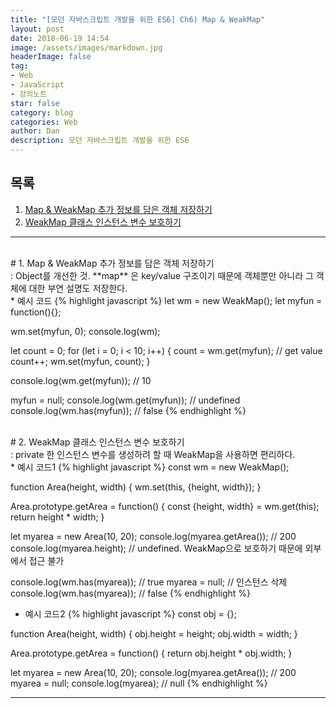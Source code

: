 ```yaml
---
title: "[모던 자바스크립트 개발을 위한 ES6] Ch6) Map & WeakMap"
layout: post
date: 2018-06-19 14:54
image: /assets/images/markdown.jpg
headerImage: false
tag:
- Web
- JavaScript
- 강의노트
star: false
category: blog
categories: Web
author: Dan
description: 모던 자바스크립트 개발을 위한 ES6
---
```


## 목록
1. <a href="#one">Map & WeakMap 추가 정보를 담은 객체 저장하기</a><br>
2. <a href="#two">WeakMap 클래스 인스턴스 변수 보호하기</a><br>

---
<br>
<div id="one"></div>
# 1. Map & WeakMap 추가 정보를 담은 객체 저장하기
<div class="underlined"></div>
: Object를 개선한 것. **map** 은 key/value 구조이기 때문에 객체뿐만 아니라 그 객체에 대한 부연 설명도 저장한다.
<br>
* 예시 코드
{% highlight javascript %}
let wm = new WeakMap();
let myfun = function(){};

wm.set(myfun, 0);
console.log(wm);

let count = 0;
for (let i = 0; i < 10; i++) {
  count = wm.get(myfun); // get value
  count++;
  wm.set(myfun, count);
}

console.log(wm.get(myfun)); // 10

myfun = null;
console.log(wm.get(myfun)); // undefined
console.log(wm.has(myfun)); // false
{% endhighlight %}
<br>
<br>
<div id="two"></div>
# 2. WeakMap 클래스 인스턴스 변수 보호하기
<div class="underlined"></div>
: private 한 인스턴스 변수를 생성하려 할 때 WeakMap을 사용하면 편리하다.
<br>
* 예시 코드1
{% highlight javascript %}
const wm = new WeakMap();

function Area(height, width) {
  wm.set(this, {height, width});
}

Area.prototype.getArea = function() {
  const {height, width} = wm.get(this);
  return height * width;
}

let myarea = new Area(10, 20);
console.log(myarea.getArea()); // 200
console.log(myarea.height); // undefined. WeakMap으로 보호하기 때문에 외부에서 접근 불가

console.log(wm.has(myarea)); // true
myarea = null; // 인스턴스 삭제
console.log(wm.has(myarea)); // false
{% endhighlight %}

* 예시 코드2
{% highlight javascript %}
const obj = {};

function Area(height, width) {
  obj.height = height;
  obj.width = width;
}

Area.prototype.getArea = function() {
  return obj.height * obj.width;
}

let myarea = new Area(10, 20);
console.log(myarea.getArea()); // 200
myarea = null;
console.log(myarea); // null
{% endhighlight %}

---
